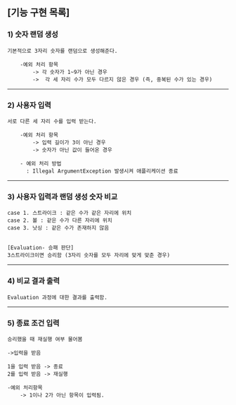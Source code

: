 ## [기능 구현 목록]

### 1) 숫자 랜덤 생성

    기본적으로 3자리 숫자를 랜덤으로 생성해준다.

        -예외 처리 항목
            -> 각 숫자가 1~9가 아닌 경우
            ->  각 세 자리 수가 모두 다르지 않은 경우 (즉, 중복된 수가 있는 경우)

---

### 2) 사용자 입력

    서로 다른 세 자리 수를 입력 받는다.
        
        -예외 처리 항목
            -> 입력 길이가 3이 아닌 경우
            -> 숫자가 아닌 값이 들어온 경우

        - 예외 처리 방법
          : Illegal ArgumentException 발생시켜 애플리케이션 종료

---

### 3) 사용자 입력과 랜덤 생성 숫자 비교

    case 1. 스트라이크 : 같은 수가 같은 자리에 위치
    case 2. 볼 : 같은 수가 다른 자리에 위치
    case 3. 낫싱 : 같은 수가 존재하지 않음


    [Evaluation- 승패 판단]
    3스트라이크이면 승리함 (3자리 숫자를 모두 자리에 맞게 맞춘 경우)

---

### 4) 비교 결과 출력

    Evaluation 과정에 대한 결과를 출력함.

--- 

### 5) 종료 조건 입력

    승리했을 때 재실행 여부 물어봄
    
    ->입력을 받음
    
    1을 입력 받음 -> 종료
    2를 입력 받음 -> 재실행
    
    -예외 처리항목
        -> 1이나 2가 아닌 항목이 입력됨.